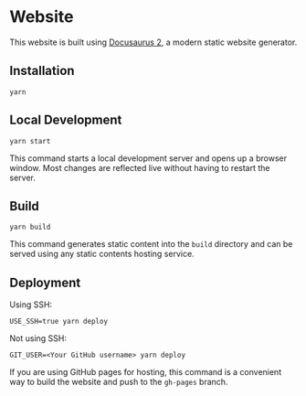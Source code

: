 # Website

This website is built using [Docusaurus 2](https://docusaurus.io/), a modern static website generator.

## Installation

``` shell
yarn
```

## Local Development

```shell
yarn start
```

This command starts a local development server and opens up a browser window. Most changes are reflected live without having to restart the server.

## Build

```shell
yarn build
```

This command generates static content into the `build` directory and can be served using any static contents hosting service.

## Deployment

Using SSH:

```shell
USE_SSH=true yarn deploy
```

Not using SSH:

```shell
GIT_USER=<Your GitHub username> yarn deploy
```

If you are using GitHub pages for hosting, this command is a convenient way to build the website and push to the `gh-pages` branch.

